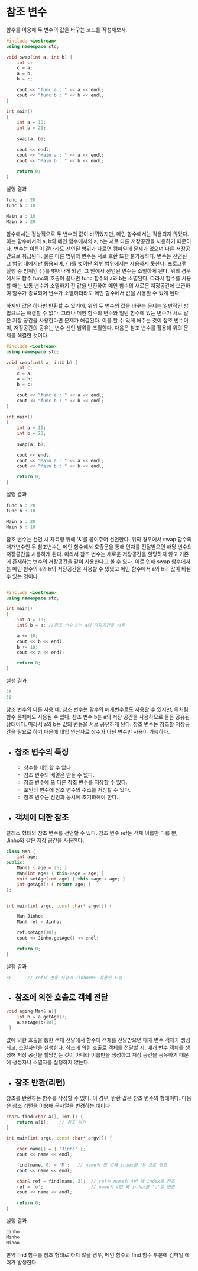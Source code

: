 # 참조 변수

함수를 이용해 두 변수의 값을 바꾸는 코드를 작성해보자.
```c++
#include <iostream>
using namespace std;

void swap(int a, int b) {
    int c;
    c = a;
    a = b;
    b = c;

    cout << "func a : " << a << endl;
    cout << "func b : " << b << endl;
}

int main()
{
    int a = 10;
    int b = 20;
    
    swap(a, b);

    cout << endl;
    cout << "Main a : " << a << endl;
    cout << "Main b : " << b << endl;

    return 0;
}
```
실행 결과
```c++
func a : 20
func b : 10

Main a : 10
Main b : 20
```

함수에서는 정상적으로 두 변수의 값이 바뀌었지만, 메인 함수에서는 적용되지 않았다. 이는 함수에서의 a, b와 메인 함수에서의 a, b는 서로 다른 저장공간을 사용하기 때문이다.
변수는 이름이 같더라도 선언된 범위가 다르면 컴파일에 문제가 없으며 다른 저장공간으로 취급된다. 물론 다른 범위의 변수는 서로 호환 또한 불가능하다. 변수는 선언된 그 범위 내에서만
통용되며, { }를 벗어난 외부 범위에서는 사용하지 못한다. 프로그램 실행 중 범위인 { }를 벗어나게 되면, 그 안에서 선언된 변수는 소멸하게 된다. 위의 경우에서도 함수 func의 호출이 끝나면
func 함수의 a와 b는 소멸된다. 따라서 함수를 사용할 때는 보통 변수가 소멸하기 전 값을 반환하여 메인 함수의 새로운 저장공간에 보관하여 함수가 종료되어 변수가 소멸하더라도 메인 함수에서
값을 사용할 수 있게 된다.

하지만 값은 하나만 반환할 수 있기에, 위의 두 변수의 값을 바꾸는 문제는 일반적인 방법으로는 해결할 수 없다. 그러나 메인 함수의 변수와 일반 함수에 있는 변수가 서로 같은 저장 공간을
사용한다면 문제가 해결된다. 이를 할 수 있게 해주는 것이 참조 변수이며, 저장공간의 공유는 변수 선언 범위를 초월한다. 다음은 참조 변수를 활용해 위의 문제를 해결한 것이다.

```c++
#include <iostream>
using namespace std;

void swap(int& a, int& b) {
    int c;
    c = a;
    a = b;
    b = c;

    cout << "func a : " << a << endl;
    cout << "func b : " << b << endl;
}

int main()
{
    int a = 10;
    int b = 20;
    
    swap(a, b);

    cout << endl;
    cout << "Main a : " << a << endl;
    cout << "Main b : " << b << endl;

    return 0;
}
```
실행 결과
```c++
func a : 20
func b : 10

Main a : 20
Main b : 10
```

참조 변수는 선언 시 자료형 뒤에 '&'를 붙여주어 선언한다. 위의 경우에서 swap 함수의 매개변수인 두 참조변수는 메인 함수에서 호출문을 통해 인자를 전달받으면 해당 변수의 저장공간을
사용하게 된다. 따라서 참조 변수는 새로운 저장공간을 할당하지 않고 기존에 존재하는 변수의 저장공간을 같이 사용한다고 볼 수 있다. 이로 인해 swap 함수에서는 메인 함수의 a와 b의
저장공간을 사용할 수 있었고 메인 함수에서 a와 b의 값이 바뀔 수 있는 것이다.

```c++

#include <iostream>
using namespace std;

int main()
{
    int a = 10;
    int& b = a; //참조 변수 b는 a의 저장공간을 사용

    a += 10;
    cout << b << endl;
    b += 10;
    cout << a << endl;

    return 0;
}
```
실행 결과
```c++
20
30
```
참조 변수의 다른 사용 예, 참조 변수는 함수의 매개변수로도 사용할 수 있지만, 위처럼 함수 몸체에도 사용될 수 있다. 참조 변수 b는 a의 저장 공간을 사용하므로 둘은 공유된 상태이다.
따라서 a와 b는 값의 변동을 서로 공유하게 된다. 참조 변수는 참조할 저장공간을 필요로 하기 때문에 대입 연산자로 상수가 아닌 변수만 사용이 가능하다.


+ ## 참조 변수의 특징

    + 상수를 대입할 수 없다.
    + 참조 변수의 배열은 만들 수 없다.
    + 참조 변수에 또 다른 참조 변수를 저장할 수 있다.
    + 포인터 변수에 참조 변수의 주소를 저장할 수 있다.
    + 참조 변수는 선언과 동시에 초기화해야 한다.

+ ## 객체에 대한 참조

클래스 형태의 참조 변수를 선언할 수 있다. 참조 변수 ref는 객체 이름만 다를 뿐, Jinho와 같은 저장 공간을 사용한다.
```c++
class Man {
	int age;
public:
	Man() { age = 26; }
	Man(int age) { this->age = age; }
	void setAge(int age) { this->age = age; }
	int getAge() { return age; }
};


int main(int argc, const char* argv[]) {

	Man Jinho;
	Man& ref = Jinho;

	ref.setAge(30);
	cout << Jinho.getAge() << endl;

	return 0;
}
```
실행 결과
```c++
30      // ref의 변동 사항이 Jinho에도 적용된 모습
```

+ ## 참조에 의한 호출로 객체 전달

```c++
void aging(Man& a){
    int b = a.getAge();
    a.setAge(b+10);
 }
```

값에 의한 호출을 통한 객체 전달에서 함수에 객체를 전달받으면 매개 변수 객체가 생성되고, 소멸자만을 실행한다.
참조에 의한 호출로 객체를 전달할 시, 매개 변수 객체를 생성해 저장 공간을 할당받는 것이 아니라 이름만을 생성하고 저장 공간을 
공유하기 때문에 생성자나 소멸자를 실행하지 않는다.


+ ## 참조 반환(리턴)

참조를 반환하는 함수를 작성할 수 있다. 이 경우, 반환 값은 참조 변수의 형태이다. 다음은 참조 리턴을 이용해 문자열을 변경하는 예이다.

```c++
char& find(char a[], int i) {
	return a[i];    // 참조 리턴
}

int main(int argc, const char* argv[]) {

	char name[] = { "Jinho" };
	cout << name << endl;

	find(name, 0) = 'M';   // name의 첫 번째 index를 'M'으로 변경
	cout << name << endl;

	char& ref = find(name, 3);  // ref는 name의 4번 째 index를 참조
	ref = 'o';                  // name의 4번 째 index를 'o'로 변경
	cout << name << endl;

	return 0;
}
```
실행 결과
```c++
Jinho
Minho
Minoo
```

만약 find 함수를 참조 형태로 하지 않을 경우, 메인 함수의 find 함수 부분에 컴파일 에러가 발생한다.



 








